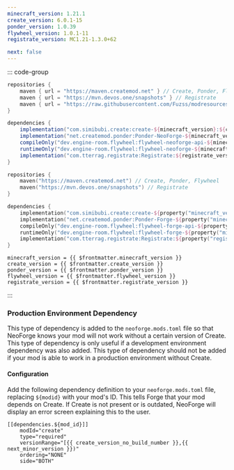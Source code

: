 ```yaml
---
minecraft_version: 1.21.1
create_version: 6.0.1-15
ponder_version: 1.0.39
flywheel_version: 1.0.1-11
registrate_version: MC1.21-1.3.0+62

next: false
---
```


<!--@include: ./template.md-->

::: code-group

```groovy [build.gradle]
repositories {
    maven { url = "https://maven.createmod.net" } // Create, Ponder, Flywheel
    maven { url = "https://mvn.devos.one/snapshots" } // Registrate
    maven { url = "https://raw.githubusercontent.com/Fuzss/modresources/main/maven/" } // ForgeConfigAPIPort
}

dependencies {
    implementation("com.simibubi.create:create-${minecraft_version}:${create_version}:slim") { transitive = false }
    implementation("net.createmod.ponder:Ponder-NeoForge-${minecraft_version}:${ponder_version}")
    compileOnly("dev.engine-room.flywheel:flywheel-neoforge-api-${minecraft_version}:${flywheel_version}")
    runtimeOnly("dev.engine-room.flywheel:flywheel-neoforge-${minecraft_version}:${flywheel_version}")
    implementation("com.tterrag.registrate:Registrate:${registrate_version}")
}
```

```kotlin [build.gradle.kts]
repositories {
    maven("https://maven.createmod.net") // Create, Ponder, Flywheel
    maven("https://mvn.devos.one/snapshots") // Registrate
}

dependencies {
    implementation("com.simibubi.create:create-${property("minecraft_version")}:${property("create_version")}:slim") { isTransitive = false }
    implementation("net.createmod.ponder:Ponder-Forge-${property("minecraft_version")}:${property("ponder_version")}")
    compileOnly("dev.engine-room.flywheel:flywheel-forge-api-${property("minecraft_version")}:${property("flywheel_version")}")
    runtimeOnly("dev.engine-room.flywheel:flywheel-forge-${property("minecraft_version")}:${property("flywheel_version")}")
    implementation("com.tterrag.registrate:Registrate:${property("registrate_version")}")
}
```

```properties-vue [gradle.properties]
minecraft_version = {{ $frontmatter.minecraft_version }}
create_version = {{ $frontmatter.create_version }}
ponder_version = {{ $frontmatter.ponder_version }}
flywheel_version = {{ $frontmatter.flywheel_version }}
registrate_version = {{ $frontmatter.registrate_version }}
```

:::

### Production Environment Dependency

This type of dependency is added to the `neoforge.mods.toml` file so that NeoForge knows your mod will not work without
a certain
version of Create. This type of dependency is only useful if a development environment dependency was also added. This
type of dependency should not be added if your mod is able to work in a production environment without Create.

#### Configuration

Add the following dependency definition to your `neoforge.mods.toml` file,
replacing `${modid}` with your mod's ID. This tells Forge that your mod depends on Create.
If Create is not present or is outdated, NeoForge will display an error screen explaining this to the user.

```toml-vue
[[dependencies.${mod_id}]]
    modId="create"
    type="required"
    versionRange="[{{ create_version_no_build_number }},{{ next_minor_version }})"
    ordering="NONE"
    side="BOTH"
```